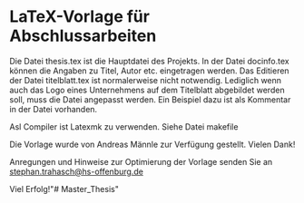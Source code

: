 # LaTeX-Vorlage für Abschlussarbeiten 

Die Datei thesis.tex ist die Hauptdatei des Projekts. 
In der Datei docinfo.tex können die Angaben zu Titel, Autor etc. eingetragen werden. 
Das Editieren der Datei titelblatt.tex ist normalerweise nicht notwendig. Lediglich wenn auch das Logo eines Unternehmens auf dem Titelblatt abgebildet werden soll, muss die Datei angepasst werden. Ein Beispiel dazu ist als Kommentar in der Datei vorhanden. 

Asl Compiler ist Latexmk zu verwenden. Siehe Datei makefile

Die Vorlage wurde von Andreas Männle zur Verfügung gestellt. Vielen Dank!

Anregungen und Hinweise zur Optimierung der Vorlage senden Sie an stephan.trahasch@hs-offenburg.de

Viel Erfolg!"# Master_Thesis" 
